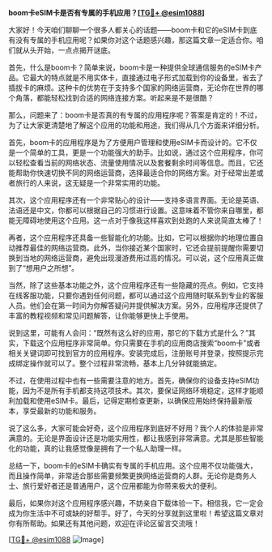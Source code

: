 **boom卡eSIM卡是否有专属的手机应用？[[TG💪+ @esim1088](https://t.me/s/esim1088)]**

大家好！今天咱们聊聊一个很多人都关心的话题——boom卡和它的eSIM卡到底有没有专属的手机应用呢？如果你对这个话题感兴趣，那这篇文章一定适合你。咱们就从头开始，一点点揭开谜底。

首先，什么是boom卡？简单来说，boom卡是一种提供全球通信服务的eSIM卡产品。它最大的特点就是不用实体卡，直接通过电子形式加载到你的设备里，省去了插拔卡的麻烦。这种卡的优势在于支持多个国家的网络运营商，无论你在世界的哪个角落，都能轻松找到合适的网络连接方案。听起来是不是很酷？

那么，问题来了：boom卡是否真的有专属的应用程序呢？答案是肯定的！不过，为了让大家更清楚地了解这个应用的功能和用途，我们得从几个方面来详细分析。

首先，boom卡的应用程序是为了方便用户管理和使用eSIM卡而设计的。它不仅是一个简单的工具，更是一个功能强大的助手。比如说，通过这个应用程序，你可以轻松查看当前的网络状态、流量使用情况以及套餐剩余时间等信息。而且，它还能帮助你快速切换不同的网络运营商，选择最适合你的网络方案。对于经常出差或者旅行的人来说，这无疑是一个非常实用的功能。

其次，这个应用程序还有一个非常贴心的设计——支持多语言界面。无论是英语、法语还是中文，你都可以根据自己的习惯进行设置。这意味着不管你来自哪里，都能无障碍地使用这个应用。这一点对于像我这样喜欢到处跑的人来说简直太棒了！

再者，这个应用程序还具备一些智能化的功能。比如，它可以根据你的地理位置自动推荐最佳的网络运营商。此外，当你接近某个国家时，它还会提前提醒你需要切换到当地的网络运营商，避免出现漫游费用过高的情况。可以说，这个应用真正做到了“想用户之所想”。

当然，除了这些基本功能之外，这个应用程序还有一些隐藏的亮点。例如，它支持在线客服功能，只要你遇到任何问题，都可以通过这个应用随时联系到专业的客服人员。他们会在第一时间为你解答疑问并提供解决方案。另外，应用程序还提供了丰富的教程视频和常见问题解答，让你能够更快上手使用。

说到这里，可能有人会问：“既然有这么好的应用，那它的下载方式是什么？”其实，下载这个应用程序非常简单。你只需要在手机的应用商店搜索“boom卡”或者相关关键词即可找到官方的应用程序。安装完成后，注册账号并登录，按照提示完成绑定操作就可以了。整个过程非常流畅，基本上几分钟就能搞定。

不过，在使用过程中也有一些需要注意的地方。首先，确保你的设备支持eSIM功能，因为不是所有手机都支持这项技术。其次，要保证网络环境稳定，这样才能顺利加载和使用eSIM卡。最后，记得定期检查更新，以确保应用始终保持最新版本，享受最新的功能和服务。

说了这么多，大家可能会好奇，这个应用程序到底好不好用？我个人的体验是非常满意的。无论是界面设计还是功能实用性，都让我感到非常满意。尤其是那些智能化的功能，真的让我感觉像是拥有了一个私人助理一样。

总结一下，boom卡的eSIM卡确实有专属的手机应用。这个应用不仅功能强大，而且操作简单，非常适合那些需要频繁更换网络运营商的人群。无论你是商务人士、旅行爱好者还是普通用户，这个应用都能为你带来极大的便利。

最后，如果你对这个应用程序感兴趣，不妨亲自下载体验一下。相信我，它一定会成为你生活中不可或缺的好帮手。好了，今天的分享就到这里啦！希望这篇文章对你有所帮助。如果还有其他问题，欢迎在评论区留言交流哦！

[[TG💪+ @esim1088](https://t.me/s/esim1088) ![Image](https://i.postimg.cc/4NQfJmqS/Snipaste-2025-05-13-00-14-12.png)]